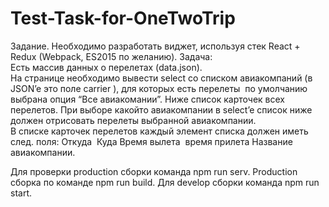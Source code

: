 # Test-Task-for-OneTwoTrip
Задание. 
Необходимо разработать виджет, используя стек React + Redux (Webpack, ES­2015 по 
желанию). 
Задача:  
Есть массив данных о перелетах (data.json).  
На странице необходимо вывести select со списком авиакомпаний (в JSON’e это поле 
carrier​
), для которых есть перелеты ­ по умолчанию выбрана опция “Все авиакомании”. 
Ниже список карточек всех перелетов. 
При выборе какой­то авиакомпании в select’e список ниже должен отрисовать перелеты 
выбранной авиакомпании.  
В списке карточек перелетов каждый элемент списка должен иметь след. поля: 
Откуда ­ Куда 
Время вылета ­ время прилета 
Название авиакомпании.

Для проверки production сборки команда 
npm run serv. 
Production сборка по команде
npm run build. 
Для develop сборки команда
npm run start.
